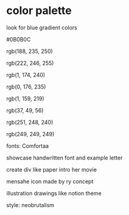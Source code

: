 # color palette

look for blue gradient colors

#0B0B0C



rgb(188, 235, 250)

rgb(222, 246, 255)

rgb(1, 174, 240)

rgb(0, 176, 235)

rgb(1, 159, 219)

rgb(37, 49, 56)

rgb(251, 248, 240)

rgb(249, 249, 249)


fonts:
Comfortaa


showcase handwritten font and example letter

create div like paper intro her movie


mensahe icon made by ry concept

illustration drawings like notion theme


style: neobrutalism